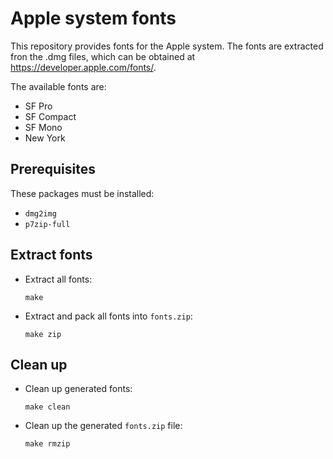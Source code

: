 # Apple system fonts
This repository provides fonts for the Apple system. The fonts are extracted fron the .dmg files, which can be obtained at https://developer.apple.com/fonts/.

The available fonts are:
* SF Pro
* SF Compact
* SF Mono
* New York

## Prerequisites
These packages must be installed:
* `dmg2img`
* `p7zip-full`

## Extract fonts
* Extract all fonts:
    ```shell
    make
    ```
* Extract and pack all fonts into `fonts.zip`:
    ```shell
    make zip
    ```

## Clean up
* Clean up generated fonts:
    ```shell
    make clean
    ```
* Clean up the generated `fonts.zip` file:
    ```shell
    make rmzip
    ```